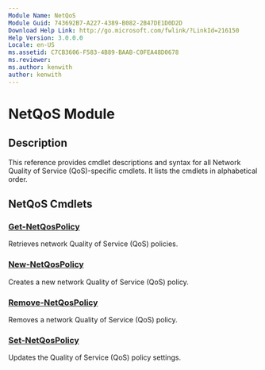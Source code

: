 ```yaml
---
Module Name: NetQoS
Module Guid: 743692B7-A227-4389-B082-2B47DE1D0D2D
Download Help Link: http://go.microsoft.com/fwlink/?LinkId=216150
Help Version: 3.0.0.0
Locale: en-US
ms.assetid: C7CB3606-F583-4B89-BAAB-C0FEA48D0678
ms.reviewer:
ms.author: kenwith
author: kenwith
---
```


# NetQoS Module
## Description
This reference provides cmdlet descriptions and syntax for all Network Quality of Service (QoS)-specific cmdlets. It lists the cmdlets in alphabetical order.

## NetQoS Cmdlets
### [Get-NetQosPolicy](./Get-NetQosPolicy.md)
Retrieves network Quality of Service (QoS) policies.

### [New-NetQosPolicy](./New-NetQosPolicy.md)
Creates a new network Quality of Service (QoS) policy.

### [Remove-NetQosPolicy](./Remove-NetQosPolicy.md)
Removes a network Quality of Service (QoS) policy.

### [Set-NetQosPolicy](./Set-NetQosPolicy.md)
Updates the Quality of Service (QoS) policy settings.

